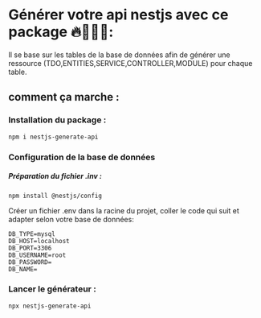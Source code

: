 # Générer votre api nestjs avec ce package 🔥🚀🚀🚀: 
Il se base sur les tables de la base de données afin de générer une ressource (TDO,ENTITIES,SERVICE,CONTROLLER,MODULE) pour chaque table.

## comment ça marche : 

### Installation du package : 
```
npm i nestjs-generate-api
```
### Configuration de la base de données
##### Préparation du fichier .inv : 
```
npm install @nestjs/config
```
Créer un fichier .env dans la racine du projet, coller le code qui suit et adapter selon votre base de données: 
```
DB_TYPE=mysql
DB_HOST=localhost
DB_PORT=3306
DB_USERNAME=root
DB_PASSWORD=
DB_NAME=
```

### Lancer le générateur : 
```
npx nestjs-generate-api
```
